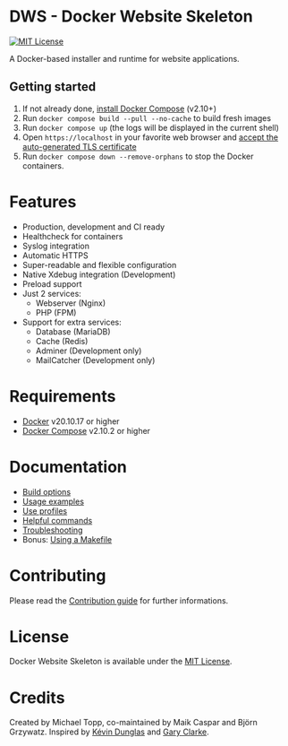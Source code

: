 # DWS - Docker Website Skeleton

[![MIT License][license-shield]][license-url]

A Docker-based installer and runtime for website applications.

## Getting started

1. If not already done, [install Docker Compose](https://docs.docker.com/compose/install/) (v2.10+)
2. Run `docker compose build --pull --no-cache` to build fresh images
3. Run `docker compose up` (the logs will be displayed in the current shell)
4. Open `https://localhost` in your favorite web browser
   and [accept the auto-generated TLS certificate](https://stackoverflow.com/a/15076602/1352334)
5. Run `docker compose down --remove-orphans` to stop the Docker containers.

# Features

* Production, development and CI ready
* Healthcheck for containers
* Syslog integration
* Automatic HTTPS
* Super-readable and flexible configuration
* Native Xdebug integration (Development)
* Preload support
* Just 2 services:
    * Webserver (Nginx)
    * PHP (FPM)
* Support for extra services:
    * Database (MariaDB)
    * Cache (Redis)
    * Adminer (Development only)
    * MailCatcher (Development only)

# Requirements

* [Docker](https://docs.docker.com/get-docker/) v20.10.17 or higher
* [Docker Compose](https://docs.docker.com/compose/install/) v2.10.2 or higher

# Documentation

* [Build options](docs/build-options.md)
* [Usage examples](docs/examples.md)
* [Use profiles](docs/profiles.md)
* [Helpful commands](docs/commands.md)
* [Troubleshooting](docs/troubleshooting.md)
* Bonus: [Using a Makefile](docs/makefile.md)

# Contributing

Please read the [Contribution guide](CONTRIBUTING.md) for further informations.

# License

Docker Website Skeleton is available under the [MIT License](LICENSE.md).

# Credits

Created by Michael Topp, co-maintained by Maik Caspar and Björn Grzywatz. Inspired
by [Kévin Dunglas](https://github.com/dunglas/symfony-docker)
and [Gary Clarke](https://github.com/GaryClarke/nginx-php7.4-mysql8-node-docker-network).


[license-shield]: https://img.shields.io/github/license/othneildrew/Best-README-Template.svg?style=for-the-badge
[license-url]: http://git.capita-europe.com/mitopp/dws-docker-website-skeleton/-/blob/master/LICENSE.md
